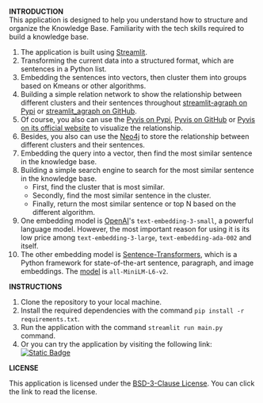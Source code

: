 **INTRODUCTION**  
This application is designed to help you understand how to structure and organize the Knowledge Base. Familiarity with
the tech skills required to build a knowledge base.

1. The application is built using [Streamlit](https://docs.streamlit.io/).
2. Transforming the current data into a structured format, which are sentences in a Python list.
3. Embedding the sentences into vectors, then cluster them into groups based on Kmeans or other algorithms.
4. Building a simple relation network to show the relationship between different clusters and their sentences
   throughout [streamlit-agraph on Pypi](https://pypi.org/project/streamlit-agraph/)
   or [streamlit_agraph on GitHub](https://github.com/ChrisDelClea/streamlit-agraph).
5. Of course, you also can use
   the [Pyvis on Pypi](https://pypi.org/project/pyvis/), [Pyvis on GitHub](https://github.com/WestHealth/pyvis)
   or [Pyvis on its official website](https://pyvis.readthedocs.io/en/latest/) to visualize the relationship.
6. Besides, you also can use the [Neo4j](https://neo4j.com/) to store the relationship between different clusters and
   their sentences.
7. Embedding the query into a vector, then find the most similar sentence in the knowledge base.
8. Building a simple search engine to search for the most similar sentence in the knowledge base.
    - First, find the cluster that is most similar.
    - Secondly, find the most similar sentence in the cluster.
    - Finally, return the most similar sentence or top N based on the different algorithm.
9. One embedding model is [OpenAI](https://platform.openai.com/docs/pricing)'s `text-embedding-3-small`, a powerful
   language model. However, the most important reason for using it is its low price among `text-embedding-3-large`,
   `text-embedding-ada-002` and itself.
10. The other embedding model is [Sentence-Transformers](https://www.sbert.net/), which is a Python framework for
    state-of-the-art sentence, paragraph, and image embeddings.
    The [model](https://www.sbert.net/docs/sentence_transformer/pretrained_models.html) is `all-MiniLM-L6-v2`.

**INSTRUCTIONS**

1. Clone the repository to your local machine.
2. Install the required dependencies with the command `pip install -r requirements.txt`.
3. Run the application with the command `streamlit run main.py` command.
4. Or you can try the application by visiting the following
   link: [![Static Badge](https://img.shields.io/badge/Open%20in%20Streamlit-Daochashao-red?style=for-the-badge&logo=streamlit&labelColor=white)](https://knowledge-base-2.streamlit.app/)

**LICENSE**

This application is licensed under the [BSD-3-Clause License](LICENSE). You can click the link to read the license.